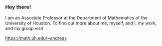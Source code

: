 ### Hey there!

I am an Associate Professor at the Department of Mathematics of the University of Houston. 
To find out more about me, myself, and I, my work, and my group visit

https://math.uh.edu/~andreas

<!--
**andreasmang/andreasmang** is a ✨ _special_ ✨ repository because its `README.md` (this file) appears on your GitHub profile.

Here are some ideas to get you started:

- 🔭 I’m currently working on ...
- 🌱 I’m currently learning ...
- 👯 I’m looking to collaborate on ...
- 🤔 I’m looking for help with ...
- 💬 Ask me about ...
- 📫 How to reach me: ...
- 😄 Pronouns: ...
- ⚡ Fun fact: ...
-->
